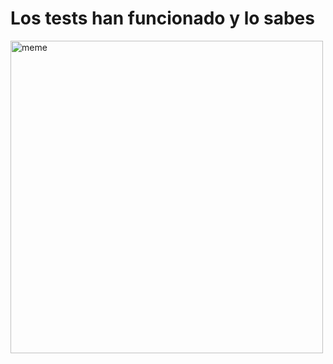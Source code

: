 <h1>Los tests han funcionado y lo sabes</h1> <img src="https://i.imgur.com/DFEQq0a.jpg" alt="meme" width="500" height="500"></img>
